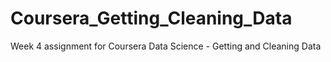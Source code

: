 # Coursera_Getting_Cleaning_Data
Week 4 assignment for Coursera Data Science - Getting and Cleaning Data
